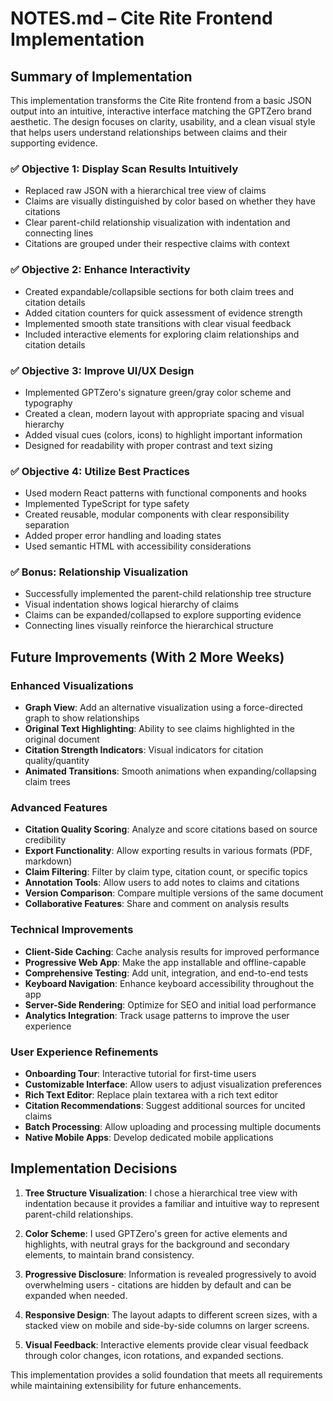 # NOTES.md – Cite Rite Frontend Implementation

## Summary of Implementation

This implementation transforms the Cite Rite frontend from a basic JSON output into an intuitive, interactive interface matching the GPTZero brand aesthetic. The design focuses on clarity, usability, and a clean visual style that helps users understand relationships between claims and their supporting evidence.

### ✅ Objective 1: Display Scan Results Intuitively
- Replaced raw JSON with a hierarchical tree view of claims
- Claims are visually distinguished by color based on whether they have citations
- Clear parent-child relationship visualization with indentation and connecting lines
- Citations are grouped under their respective claims with context

### ✅ Objective 2: Enhance Interactivity
- Created expandable/collapsible sections for both claim trees and citation details
- Added citation counters for quick assessment of evidence strength
- Implemented smooth state transitions with clear visual feedback
- Included interactive elements for exploring claim relationships and citation details

### ✅ Objective 3: Improve UI/UX Design
- Implemented GPTZero's signature green/gray color scheme and typography
- Created a clean, modern layout with appropriate spacing and visual hierarchy
- Added visual cues (colors, icons) to highlight important information
- Designed for readability with proper contrast and text sizing

### ✅ Objective 4: Utilize Best Practices
- Used modern React patterns with functional components and hooks
- Implemented TypeScript for type safety
- Created reusable, modular components with clear responsibility separation
- Added proper error handling and loading states
- Used semantic HTML with accessibility considerations

### ✅ Bonus: Relationship Visualization
- Successfully implemented the parent-child relationship tree structure
- Visual indentation shows logical hierarchy of claims
- Claims can be expanded/collapsed to explore supporting evidence
- Connecting lines visually reinforce the hierarchical structure

## Future Improvements (With 2 More Weeks)

### Enhanced Visualizations
- **Graph View**: Add an alternative visualization using a force-directed graph to show relationships
- **Original Text Highlighting**: Ability to see claims highlighted in the original document
- **Citation Strength Indicators**: Visual indicators for citation quality/quantity
- **Animated Transitions**: Smooth animations when expanding/collapsing claim trees

### Advanced Features
- **Citation Quality Scoring**: Analyze and score citations based on source credibility
- **Export Functionality**: Allow exporting results in various formats (PDF, markdown)
- **Claim Filtering**: Filter by claim type, citation count, or specific topics
- **Annotation Tools**: Allow users to add notes to claims and citations
- **Version Comparison**: Compare multiple versions of the same document
- **Collaborative Features**: Share and comment on analysis results

### Technical Improvements
- **Client-Side Caching**: Cache analysis results for improved performance
- **Progressive Web App**: Make the app installable and offline-capable
- **Comprehensive Testing**: Add unit, integration, and end-to-end tests
- **Keyboard Navigation**: Enhance keyboard accessibility throughout the app
- **Server-Side Rendering**: Optimize for SEO and initial load performance
- **Analytics Integration**: Track usage patterns to improve the user experience

### User Experience Refinements
- **Onboarding Tour**: Interactive tutorial for first-time users
- **Customizable Interface**: Allow users to adjust visualization preferences
- **Rich Text Editor**: Replace plain textarea with a rich text editor
- **Citation Recommendations**: Suggest additional sources for uncited claims
- **Batch Processing**: Allow uploading and processing multiple documents
- **Native Mobile Apps**: Develop dedicated mobile applications

## Implementation Decisions

1. **Tree Structure Visualization**: I chose a hierarchical tree view with indentation because it provides a familiar and intuitive way to represent parent-child relationships.

2. **Color Scheme**: I used GPTZero's green for active elements and highlights, with neutral grays for the background and secondary elements, to maintain brand consistency.

3. **Progressive Disclosure**: Information is revealed progressively to avoid overwhelming users - citations are hidden by default and can be expanded when needed.

4. **Responsive Design**: The layout adapts to different screen sizes, with a stacked view on mobile and side-by-side columns on larger screens.

5. **Visual Feedback**: Interactive elements provide clear visual feedback through color changes, icon rotations, and expanded sections.

This implementation provides a solid foundation that meets all requirements while maintaining extensibility for future enhancements.
